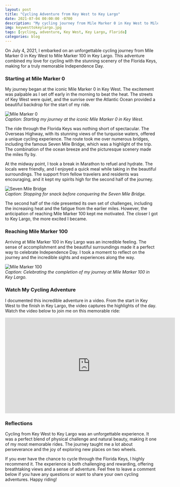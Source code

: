```yaml
---
layout: post
title: "Cycling Adventure from Key West to Key Largo"
date: 2021-07-04 00:00:00 -0700
description: "My cycling journey from Mile Marker 0 in Key West to Mile Marker 100 in Key Largo on July 4, 2021."
img: keywesttokeylargo.jpg
tags: [cycling, adventure, Key West, Key Largo, Florida]
categories: blog
---
```


On July 4, 2021, I embarked on an unforgettable cycling journey from Mile Marker 0 in Key West to Mile Marker 100 in Key Largo. This adventure combined my love for cycling with the stunning scenery of the Florida Keys, making for a truly memorable Independence Day.

### Starting at Mile Marker 0

My journey began at the iconic Mile Marker 0 in Key West. The excitement was palpable as I set off early in the morning to beat the heat. The streets of Key West were quiet, and the sunrise over the Atlantic Ocean provided a beautiful backdrop for the start of my ride.

![Mile Marker 0](/mitchtorkelson/assets/img/for_posts/milemarker0.jpg)  
*Caption: Starting my journey at the iconic Mile Marker 0 in Key West.*

The ride through the Florida Keys was nothing short of spectacular. The Overseas Highway, with its stunning views of the turquoise waters, offered a unique cycling experience. The route took me over numerous bridges, including the famous Seven Mile Bridge, which was a highlight of the trip. The combination of the ocean breeze and the picturesque scenery made the miles fly by.

At the midway point, I took a break in Marathon to refuel and hydrate. The locals were friendly, and I enjoyed a quick meal while taking in the beautiful surroundings. The support from fellow travelers and residents was encouraging, and it kept my spirits high for the second half of the journey.

![Seven Mile Bridge](/mitchtorkelson/assets/img/for_posts/halfway.jpg)  
*Caption: Stopping for snack before conquering the Seven Mile Bridge.*

The second half of the ride presented its own set of challenges, including the increasing heat and the fatigue from the earlier miles. However, the anticipation of reaching Mile Marker 100 kept me motivated. The closer I got to Key Largo, the more excited I became.

### Reaching Mile Marker 100

Arriving at Mile Marker 100 in Key Largo was an incredible feeling. The sense of accomplishment and the beautiful surroundings made it a perfect way to celebrate Independence Day. I took a moment to reflect on the journey and the incredible sights and experiences along the way.

![Mile Marker 100](/mitchtorkelson/assets/img/for_posts/milemarker100.jpg)  
*Caption: Celebrating the completion of my journey at Mile Marker 100 in Key Largo.*

### Watch My Cycling Adventure

I documented this incredible adventure in a video. From the start in Key West to the finish in Key Largo, the video captures the highlights of the day. Watch the video below to join me on this memorable ride:

<div class="video-container">
  <iframe width="560" height="315" src="https://www.youtube.com/embed/6JPd7R6z6z4?start=34" frameborder="0" allowfullscreen></iframe>
</div>

### Reflections

Cycling from Key West to Key Largo was an unforgettable experience. It was a perfect blend of physical challenge and natural beauty, making it one of my most memorable rides. The journey taught me a lot about perseverance and the joy of exploring new places on two wheels.

If you ever have the chance to cycle through the Florida Keys, I highly recommend it. The experience is both challenging and rewarding, offering breathtaking views and a sense of adventure. Feel free to leave a comment below if you have any questions or want to share your own cycling adventures. Happy riding!
